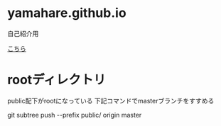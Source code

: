 # yamahare.github.io
自己紹介用

[こちら](https://yamahare.github.io/)

# rootディレクトリ
public配下がrootになっている
下記コマンドでmasterブランチをすすめる

git subtree push --prefix public/ origin master

